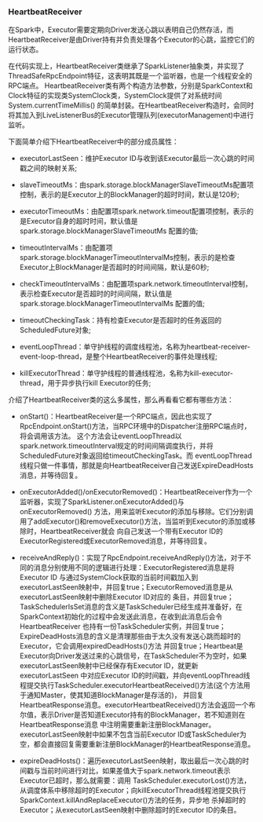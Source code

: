 ### HeartbeatReceiver

在Spark中，Executor需要定期向Driver发送心跳以表明自己仍然存活，而HeartbeatReceiver是由Driver持有并负责处理各个Executor的心跳，监控它们的运行状态。

在代码实现上，HeartbeatReceiver类继承了SparkListener抽象类，并实现了ThreadSafeRpcEndpoint特征，这表明其既是一个监听器，也是一个线程安全的RPC端点。
HeartbeatReceiver类有两个构造方法参数，分别是SparkContext和Clock特征的实现类SystemClock类，SystemClock提供了对系统时间System.currentTimeMillis()
的简单封装。在HeartbeatReceiver构造时，会同时将其加入到LiveListenerBus的Executor管理队列(executorManagement)中进行监听。

下面简单介绍下HeartbeatReceiver中的部分成员属性：
  * executorLastSeen：维护Executor ID与收到该Executor最后一次心跳的时间戳之间的映射关系;

  * slaveTimeoutMs：由spark.storage.blockManagerSlaveTimeoutMs配置项控制，表示的是Executor上的BlockManager的超时时间，默认是120秒;

  * executorTimeoutMs：由配置项spark.network.timeout配置项控制，表示的是Executor自身的超时时间，默认值是spark.storage.blockManagerSlaveTimeoutMs
  配置的值;

  * timeoutIntervalMs：由配置项spark.storage.blockManagerTimeoutIntervalMs控制，表示的是检查Executor上BlockManager是否超时的时间间隔，默认是60秒;

  * checkTimeoutIntervalMs：由配置项spark.network.timeoutInterval控制，表示检查Executor是否超时的时间间隔，默认值是spark.storage.blockManagerTimeoutIntervalMs
  配置的值;

  * timeoutCheckingTask：持有检查Executor是否超时的任务返回的ScheduledFuture对象;

  * eventLoopThread：单守护线程的调度线程池，名称为heartbeat-receiver-event-loop-thread，是整个HeartbeatReceiver的事件处理线程;

  * killExecutorThread：单守护线程的普通线程池，名称为kill-executor-thread，用于异步执行kill Executor的任务;

介绍了HeartbeatReceiver类的这么多属性，那么再看看它都有哪些方法：
  * onStart()：HeartbeatReceiver是一个RPC端点，因此也实现了RpcEndpoint.onStart()方法，当RPC环境中的Dispatcher注册RPC端点时，将会调用该方法。
  这个方法会让eventLoopThread以spark.network.timeoutInterval规定的时间间隔调度执行，并将ScheduledFuture对象返回给timeoutCheckingTask。而
  eventLoopThread线程只做一件事情，那就是向HeartbeatReceiver自己发送ExpireDeadHosts消息，并等待回复。

  * onExecutorAdded()/onExecutorRemoved()：HeartbeatReceiver作为一个监听器，实现了SparkListener.onExecutorAdded()与onExecutorRemoved()
  方法，用来监听Executor的添加与移除。它们分别调用了addExecutor()和removeExecutor()方法，当监听到Executor的添加或移除时，HeartbeatReceiver就会
  向自己发送一个带有Executor ID的ExecutorRegistered或ExecutorRemoved消息，并等待回复。

  * receiveAndReply()：实现了RpcEndpoint.receiveAndReply()方法，对于不同的消息分别使用不同的逻辑进行处理：ExecutorRegistered消息是将Executor ID
  与通过SystemClock获取的当前时间戳加入到executorLastSeen映射中，并回复true；ExecutorRemoved消息是从executorLastSeen映射中删除Executor ID对应的
  条目，并回复true；TaskSchedulerIsSet消息的含义是TaskScheduler已经生成并准备好，在SparkContext初始化的过程中会发送此消息，在收到此消息后会令HeartbeatReceiver
  也持有一份TaskScheduler实例，并回复true；ExpireDeadHosts消息的含义是清理那些由于太久没有发送心跳而超时的Executor，它会调用expiredDeadHosts()方法
  并回复true；Heartbeat是Executor向Driver发送过来的心跳信号，在TaskScheduler不为空时，如果executorLastSeen映射中已经保存有Executor ID，就更新executorLastSeen
  中对应Executor ID的时间戳，并向eventLoopThread线程提交执行TaskScheduler.executorHeartbeatReceived()方法(这个方法用于通知Master，使其知道BlockManager是存活的)，
  并回复HeartbeatResponse消息。executorHeartbeatReceived()方法会返回一个布尔值，表示Driver是否知道Executor持有的BlockManager，若不知道则在HeartbeatResponse消息
  中注明需要重新注册BlockManager。executorLastSeen映射中如果不包含当前Executor ID或TaskScheduler为空，都会直接回复需要重新注册BlockManager的HeartbeatResponse消息。

  * expireDeadHosts()：遍历executorLastSeen映射，取出最后一次心跳的时间戳与当前时间进行对比，如果差值大于spark.network.timeout表示Executor已超时，那么就需要：调用
  TaskScheduler.executorLost()方法，从调度体系中移除超时的Executor；向killExecutorThread线程池提交执行SparkContext.killAndReplaceExecutor()方法的任务，异步地
  杀掉超时的Executor；从executorLastSeen映射中删除超时的Executor ID的条目。

